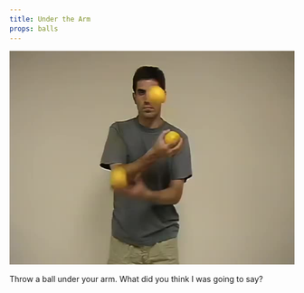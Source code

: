 ```yaml
---
title: Under the Arm
props: balls
---
```


![Under the Arm](/site/videos/poster/underthearm.jpg)

Throw a ball under your arm. What did you think I was going to say?

